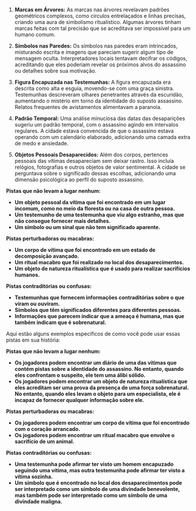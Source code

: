 1. **Marcas em Árvores:** As marcas nas árvores revelavam padrões geométricos complexos, como círculos entrelaçados e linhas precisas, criando uma aura de simbolismo ritualístico. Algumas árvores tinham marcas feitas com tal precisão que se acreditava ser impossível para um humano comum.
    
2. **Símbolos nas Paredes:** Os símbolos nas paredes eram intrincados, misturando escrita e imagens que pareciam sugerir algum tipo de mensagem oculta. Interpretadores locais tentavam decifrar os códigos, acreditando que eles poderiam revelar os próximos alvos do assassino ou detalhes sobre sua motivação.
    
3. **Figura Encapuzada nas Testemunhas:** A figura encapuzada era descrita como alta e esguia, movendo-se com uma graça sinistra. Testemunhas descreveram olhares penetrantes através da escuridão, aumentando o mistério em torno da identidade do suposto assassino. Relatos frequentes de avistamentos alimentavam a paranoia.
    
4. **Padrão Temporal:** Uma análise minuciosa das datas das desaparições sugeriu um padrão temporal, com o assassino agindo em intervalos regulares. A cidade estava convencida de que o assassino estava operando com um calendário elaborado, adicionando uma camada extra de medo e ansiedade.
    
5. **Objetos Pessoais Desaparecidos:** Além dos corpos, pertences pessoais das vítimas desapareciam sem deixar rastro. Isso incluía relógios, fotografias e outros objetos de valor sentimental. A cidade se perguntava sobre o significado dessas escolhas, adicionando uma dimensão psicológica ao perfil do suposto assassino.

**Pistas que não levam a lugar nenhum:**

- **Um objeto pessoal da vítima que foi encontrado em um lugar incomum, como no meio da floresta ou na casa de outra pessoa.**
- **Um testemunho de uma testemunha que viu algo estranho, mas que não consegue fornecer mais detalhes.**
- **Um símbolo ou um sinal que não tem significado aparente.**

**Pistas perturbadoras ou macabras:**

- **Um corpo de vítima que foi encontrado em um estado de decomposição avançado.**
- **Um ritual macabro que foi realizado no local dos desaparecimentos.**
- **Um objeto de natureza ritualística que é usado para realizar sacrifícios humanos.**

**Pistas contraditórias ou confusas:**

- **Testemunhas que fornecem informações contraditórias sobre o que viram ou ouviram.**
- **Símbolos que têm significados diferentes para diferentes pessoas.**
- **Informações que parecem indicar que a ameaça é humana, mas que também indicam que é sobrenatural.**

Aqui estão alguns exemplos específicos de como você pode usar essas pistas em sua história:

**Pistas que não levam a lugar nenhum:**

- **Os jogadores podem encontrar um diário de uma das vítimas que contém pistas sobre a identidade do assassino. No entanto, quando eles confrontam o suspeito, ele tem uma álibi sólido.**
- **Os jogadores podem encontrar um objeto de natureza ritualística que eles acreditam ser uma prova da presença de uma força sobrenatural. No entanto, quando eles levam o objeto para um especialista, ele é incapaz de fornecer qualquer informação sobre ele.**

**Pistas perturbadoras ou macabras:**

- **Os jogadores podem encontrar um corpo de vítima que foi encontrado com o coração arrancado.**
- **Os jogadores podem encontrar um ritual macabro que envolve o sacrifício de um animal.**

**Pistas contraditórias ou confusas:**

- **Uma testemunha pode afirmar ter visto um homem encapuzado seguindo uma vítima, mas outra testemunha pode afirmar ter visto a vítima sozinha.**
- **Um símbolo que é encontrado no local dos desaparecimentos pode ser interpretado como um símbolo de uma divindade benevolente, mas também pode ser interpretado como um símbolo de uma divindade maligna.**